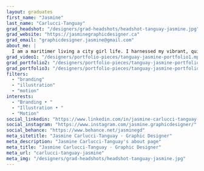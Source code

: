 ```yaml
---
layout: graduates
first_name: "Jasmine"
last_name: "Carlucci-Tanguay"
grad_headshot: "/designers/grad-headshots/headshot-tanguay-jasmine.jpg"
grad_website: "https://jasminegraphicdesigner.ca"
grad_email: "graphicdesigner.jasmine@gmail.com"
about_me: |
  I am a maritimer living a city girl life. I harnessed my vibrant, quirky, and hardworking side into my designs. You’ll see me around with a Coca-Cola in hand, dreaming about travel.
grad_video1: "/designers/portfolio-pieces/tanguay-jasmine-portfolio1.mp4"
grad_portfolio2: "/designers/portfolio-pieces/tanguay-jasmine-portfolio2.jpg"
grad_portfolio3: "/designers/portfolio-pieces/tanguay-jasmine-portfolio3.jpg"
filters:
  - "branding"
  - "illustration"
  - "motion"
interests:
  - "Branding • "
  - "Illustration • "
  - "Motion"
social_linkedin: "https://www.linkedin.com/in/jasmine-carlucci-tanguay-944b30195/"
social_instagram: "https://www.instagram.com/jasmine.graphicdesigner/"
social_behance: "https://www.behance.net/jasminegd"
meta_sitetitle: "Jasmine Carlucci-Tanguay · Graphic Designer"
meta_description: "Jasmine Carlucci-Tanguay's about page"
meta_title: "Jasmine Carlucci-Tanguay · Graphic Designer"
meta_url: "carlucci-tanguay-jasmine"
meta_img: "/designers/grad-headshots/headshot-tanguay-jasmine.jpg"
---
```

